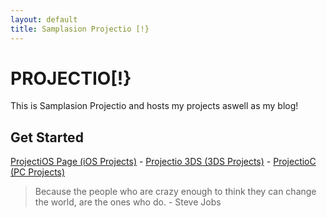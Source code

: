 ```yaml
---
layout: default
title: Samplasion Projectio [!}
---
```


# PROJECTIO[!}
This is Samplasion Projectio and hosts my projects aswell as my blog!
## Get Started
[ProjectiOS Page (iOS Projects)](/projectsiOS) - 
[Projectio 3DS (3DS Projects)](/projects3DS) - 
[ProjectioC (PC Projects)](/projectsPC)

>Because the people who are crazy enough to think they can change the world, are the ones who do. - Steve Jobs
